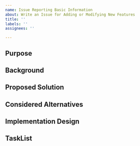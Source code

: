 ```yaml
---
name: Issue Reporting Basic Information
about: Write an Issue for Adding or Modifying New Features
title: ''
labels: ''
assignees: ''

---
```


## Purpose


## Background


## Proposed Solution


## Considered Alternatives


## Implementation Design


## TaskList
